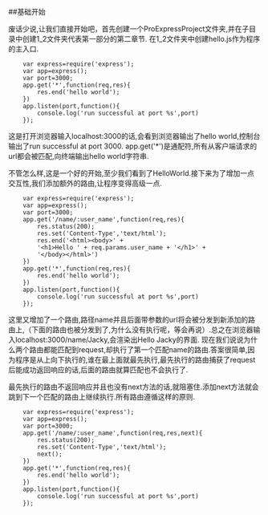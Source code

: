 ##基础开始

废话少说,让我们直接开始吧，首先创建一个ProExpressProject文件夹,并在子目录中创建1_2文件夹代表第一部分的第二章节.
在1_2文件夹中创建hello.js作为程序的主入口.

		var express=require('express');  
		var app=express();  
		var port=3000;  
		app.get('*',function(req,res){
			res.end('hello world');  
		})  
		app.listen(port,function(){
			console.log('run successful at port %s',port)  
		});  

这是打开浏览器输入localhost:3000的话,会看到浏览器输出了hello world,控制台输出了run successful at port 3000.
app.get('*')是通配符,所有从客户端请求的url都会被匹配,向终端输出hello world字符串.

不管怎么样,这是一个好的开始,至少我们看到了HelloWorld.接下来为了增加一点交互性,我们添加额外的路由,让程序变得高级一点.

		var express=require('express');  
		var app=express();  
		var port=3000;  
		app.get('/name/:user_name',function(req,res){
			res.status(200);
			res.set('Content-Type','text/html');
			res.end('<html><body>' +
			'<h1>Hello ' + req.params.user_name + '</h1>' +
			'</body></html>')
		})
		app.get('*',function(req,res){
			res.end('hello world');  
		})  
		app.listen(port,function(){
			console.log('run successful at port %s',port)  
		});  

这里又增加了一个路由,路径name并且后面带参数的url将会被分发到新添加的路由上,（下面的路由也被分发到了,为什么没有执行呢，等会再说）.总之在浏览器输入localhost:3000/name/Jacky,会渲染出Hello Jacky的界面.
现在我们说说为什么两个路由都能匹配到request,却执行了第一个匹配name的路由.答案很简单,因为程序是从上向下执行的,谁在最上面就最先执行,最先执行的路由捕获了request后能成功返回响应的话,后面的路由就算匹配也不会执行了.

最先执行的路由不返回响应并且也没有next方法的话,就阻塞住.添加next方法就会跳到下一个匹配的路由上继续执行.所有路由遵循这样的原则.

		var express=require('express');  
		var app=express();  
		var port=3000;  
		app.get('/name/:user_name',function(req,res,next){
			res.status(200);
			res.set('Content-Type','text/html');
			next();
		})
		app.get('*',function(req,res){
			res.end('hello world');  
		})  
		app.listen(port,function(){
			console.log('run successful at port %s',port)  
		}); 
